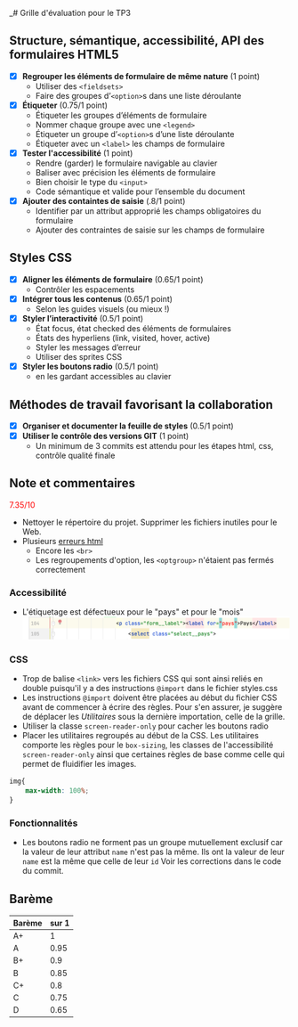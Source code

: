 _# Grille d'évaluation pour le TP3
## Structure, sémantique, accessibilité, API des formulaires HTML5
- [X] __Regrouper les éléments de formulaire de même nature__ (1 point)
    - Utiliser des `<fieldsets>`
    - Faire des groupes d’`<option>`s dans une liste déroulante
- [X] __Étiqueter__ (0.75/1 point)
    - Étiqueter les groupes d’éléments de formulaire
    - Nommer chaque groupe avec une `<legend>`
    - Étiqueter un groupe d’`<option>`s d’une liste déroulante
    - Étiqueter avec un `<label>` les champs de formulaire
- [X] __Tester l'accessibilité__ (1 point)
    - Rendre (garder) le formulaire navigable au clavier
    - Baliser avec précision les éléments de formulaire
    - Bien choisir le type du `<input>`
    - Code sémantique et valide pour l’ensemble du document
- [X] __Ajouter des containtes de saisie__ (.8/1 point)
    - Identifier par un attribut approprié les champs obligatoires du formulaire
    - Ajouter des contraintes de saisie sur les champs de formulaire

## Styles CSS
- [X] __Aligner les éléments de formulaire__ (0.65/1 point)
    - Contrôler les espacements
- [X] __Intégrer tous les contenus__  (0.65/1 point)
    - Selon les guides visuels (ou mieux !)
- [X] __Styler l’interactivité__  (0.5/1 point)
    - État focus, état checked des éléments de formulaires
    - États des hyperliens (link, visited, hover, active)
    - Styler les messages d’erreur
    - Utiliser des sprites CSS
- [X] __Styler les boutons radio__  (0.5/1 point)
    - en les gardant accessibles au clavier

## Méthodes de travail favorisant la collaboration
- [X] __Organiser et documenter la feuille de styles__  (0.5/1 point)
- [X] __Utiliser le contrôle des versions GIT__  (1 point)
    - Un minimum de 3 commits est attendu pour les étapes html, css, contrôle qualité finale



## Note et commentaires
<span style='color:red'> 7.35/10 </span>

- Nettoyer le répertoire du projet. 
Supprimer les fichiers inutiles pour le Web. 
- Plusieurs [erreurs html](images/erreurs-html.png)
  - Encore les `<br>`
  - Les regroupements d'option, les `<optgroup>` n'étaient pas fermés correctement

### Accessibilité
- L'étiquetage est défectueux pour le "pays" et pour le "mois"
![](images/etiquetage-incorrect.png)

### CSS
- Trop de balise ``<link>`` vers les fichiers CSS qui sont ainsi reliés en double puisqu'il y a des instructions `@import` dans le fichier styles.css
- Les instructions `@import` doivent être placées au début du fichier CSS
avant de commencer à écrire des règles. Pour s'en assurer, je suggère de déplacer les *Utilitaires* sous la dernière importation, celle de la grille.
- Utiliser la classe ``screen-reader-only`` pour cacher les boutons radio
- Placer les utilitaires regroupés au début de la CSS. Les utilitaires comporte les règles pour le `box-sizing`, 
les classes de l'accessibilité `screen-reader-only` ainsi que certaines règles de base comme celle qui permet de fluidifier les images.
```css
img{
    max-width: 100%;
}
```

### Fonctionnalités
- Les boutons radio ne forment pas un groupe mutuellement exclusif car la valeur de leur attribut `name` n'est pas la même. Ils ont la valeur de leur `name` est la même que celle de leur `id`
Voir les corrections dans le code du commit.

## Barème
| Barème | sur 1 |
|--------|-------|
| A+     | 1     |
| A      | 0.95  |
| B+     | 0.9   |
| B      | 0.85  |
| C+     | 0.8   |
| C      | 0.75  |
| D      | 0.65  |_
